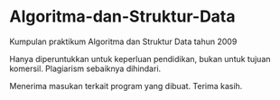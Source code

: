 # Algoritma-dan-Struktur-Data
Kumpulan praktikum Algoritma dan Struktur Data tahun 2009

Hanya diperuntukkan untuk keperluan pendidikan, bukan untuk tujuan komersil.
Plagiarism sebaiknya dihindari.

Menerima masukan terkait program yang dibuat.
Terima kasih.
